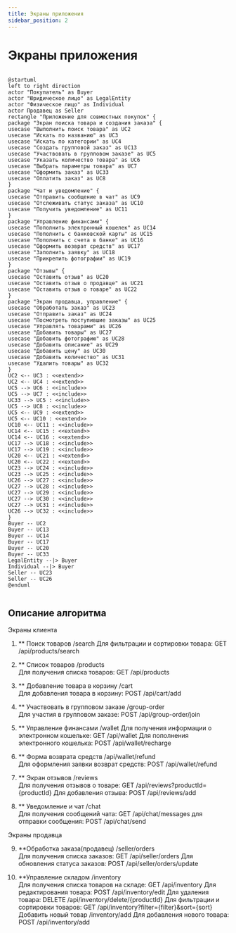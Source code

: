 ```yaml
---
title: Экраны приложения
sidebar_position: 2
---
```

# Экраны приложения

```plantuml

@startuml
left to right direction
actor "Покупатель" as Buyer
actor "Юридическое лицо" as LegalEntity
actor "Физическое лицо" as Individual
actor Продавец as Seller
rectangle "Приложение для совместных покупок" {
package "Экран поиска товара и создания заказа" {
usecase "Выполнить поиск товара" as UC2
usecase "Искать по названию" as UC3
usecase "Искать по категории" as UC4
usecase "Создать групповой заказ" as UC13
usecase "Участвовать в групповом заказе" as UC5
usecase "Указать количество товара" as UC6
usecase "Выбрать параметры товара" as UC7
usecase "Оформить заказ" as UC33
usecase "Оплатить заказ" as UC8
}
package "Чат и уведомление" {
usecase "Отправить сообщение в чат" as UC9
usecase "Отслеживать статус заказа" as UC10
usecase "Получить уведомление" as UC11
}
package "Управление финансами" {
usecase "Пополнить электронный кошелек" as UC14
usecase "Пополнить с банковской карты" as UC15
usecase "Пополнить с счета в банке" as UC16
usecase "Оформить возврат средств" as UC17
usecase "Заполнить заявку" as UC18
usecase "Прикрепить фотографии" as UC19
}
package "Отзывы" {
usecase "Оставить отзыв" as UC20
usecase "Оставить отзыв о продавце" as UC21
usecase "Оставить отзыв о товаре" as UC22
}
package "Экран продавца, управление" {
usecase "Обработать заказ" as UC23
usecase "Отправить заказ" as UC24
usecase "Посмотреть поступившие заказы" as UC25
usecase "Управлять товарами" as UC26
usecase "Добавить товары" as UC27
usecase "Добавить фотографию" as UC28
usecase "Добавить описание" as UC29
usecase "Добавить цену" as UC30
usecase "Добавить количество" as UC31
usecase "Удалить товары" as UC32
}
UC2 <-- UC3 : <<extend>>
UC2 <-- UC4 : <<extend>>
UC5 --> UC6 : <<include>>
UC5 --> UC7 : <<include>>
UC33 --> UC5 : <<include>>
UC5 --> UC8 : <<include>>
UC5 <-- UC9 : <<extend>>
UC5 <-- UC10 : <<extend>>
UC10 <-- UC11 : <<include>>
UC14 <-- UC15 : <<extend>>
UC14 <-- UC16 : <<extend>>
UC17 --> UC18 : <<include>>
UC17 --> UC19 : <<include>>
UC20 <-- UC21 : <<extend>>
UC20 <-- UC22 : <<extend>>
UC23 --> UC24 : <<include>>
UC23 --> UC25 : <<include>>
UC26 --> UC27 : <<include>>
UC27 --> UC28 : <<include>>
UC27 --> UC29 : <<include>>
UC27 --> UC30 : <<include>>
UC27 --> UC31 : <<include>>
UC26 --> UC32 : <<include>>
}
Buyer -- UC2
Buyer -- UC13
Buyer -- UC14
Buyer -- UC17
Buyer -- UC20
Buyer -- UC33
LegalEntity --|> Buyer
Individual --|> Buyer
Seller -- UC23
Seller -- UC26
@enduml


```

## Описание алгоритма
Экраны клиента
1. ** Поиск товаров	/search	
Для фильтрации и сортировки товара: GET /api/products/search

2. ** Список товаров	/products	
Для получения списка товаров: GET /api/products

3. ** Добавление товара в корзину	/cart	
Для добавления товара в корзину: POST /api/cart/add

4. ** Участвовать в групповом заказе	/group-order	
Для участия в групповом заказе:
POST /api/group-order/join

5. ** Управление финансами	/wallet	
Для получения информации о электронном кошельке: GET /api/wallet
Для пополнения электронного кошелька: POST /api/wallet/recharge

6. ** Форма возврата средств	/api/wallet/refund	
Для оформления заявки возврат средств: POST /api/wallet/refund

7. ** Экран отзывов	/reviews	
Для получения отзывов о товаре: GET /api/reviews?productId={productId}
Для добавления отзыва: POST /api/reviews/add

8. ** Уведомление и чат	/chat	
Для получения сообщений чата:  GET /api/chat/messages
для отправки сообщения: POST /api/chat/send

Экраны продавца

9. **Обработка заказа(продавец)	/seller/orders	
Для получения списка заказов: GET /api/seller/orders
Для обновления статуса заказов: POST /api/seller/orders/update

10. **Управление складом	/inventory	
Для получения списка товаров на складе: GET /api/inventory
Для редактирования товара: POST /api/inventory/edit
Для удаления товара: DELETE /api/inventory/delete/{productId}
Для фильтрации и сортировки товаров: GET /api/inventory?filter={filter}&sort={sort}
Добавить новый товар	/inventory/add	Для добавления нового товара: POST /api/inventory/add